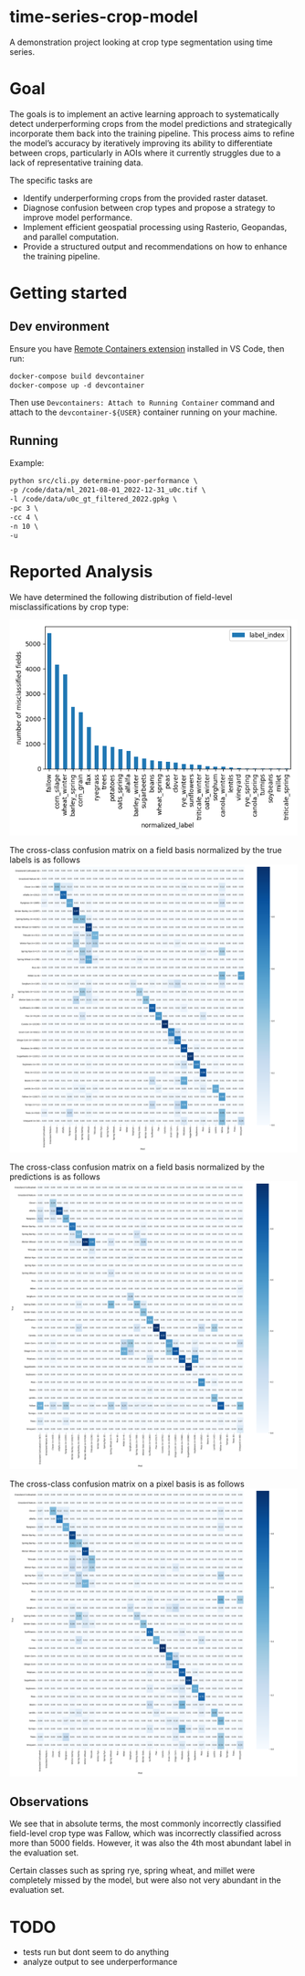 # time-series-crop-model
A demonstration project looking at crop type segmentation using time series.

# Goal
The goals is to implement an active learning approach to systematically detect underperforming crops from the model predictions and strategically incorporate them back into the training pipeline. This process aims to refine the model’s accuracy by iteratively improving its ability to differentiate between crops, particularly in AOIs where it currently struggles due to a lack of representative training data.

The specific tasks are

* Identify underperforming crops from the provided raster dataset.
* Diagnose confusion between crop types and propose a strategy to improve model performance.
* Implement efficient geospatial processing using Rasterio, Geopandas, and parallel computation.
* Provide a structured output and recommendations on how to enhance the training pipeline.

# Getting started

## Dev environment

Ensure you have [Remote Containers extension](https://marketplace.visualstudio.com/items?itemName=ms-vscode-remote.remote-containers) installed in VS Code, then run:

```
docker-compose build devcontainer
docker-compose up -d devcontainer
```

Then use `Devcontainers: Attach to Running Container` command and attach to the `devcontainer-${USER}` container running on your machine.

## Running
Example:

```
python src/cli.py determine-poor-performance \
-p /code/data/ml_2021-08-01_2022-12-31_u0c.tif \
-l /code/data/u0c_gt_filtered_2022.gpkg \
-pc 3 \
-cc 4 \
-n 10 \
-u
```

# Reported Analysis
We have determined the following distribution of field-level misclassifications by crop type:

![field-level misclassifications by crop type](output/field_level_misclassifications.png)

The cross-class confusion matrix on a field basis normalized by the true labels is as follows
![crop type confusion matrix by field, norm true](output/fieldwise_confusion_matrix_norm_true.png)

The cross-class confusion matrix on a field basis normalized by the predictions is as follows
![crop type confusion matrix by field, norm pred](output/fieldwise_confusion_matrix_norm_pred.png)

The cross-class confusion matrix on a pixel basis is as follows
![crop type confusion matrix by pixel](output/pixelwise_confusion_matrix.png)

## Observations
We see that in absolute terms, the most commonly incorrectly classified field-level crop type was Fallow, which was incorrectly classified across more than 5000 fields. 
However, it was also the 4th most abundant label in the evaluation set.

Certain classes such as spring rye, spring wheat, and millet were completely missed by the model, but were also not very abundant in the evaluation set.

# TODO
* tests run but dont seem to do anything
* analyze output to see underperformance
